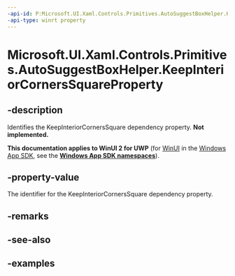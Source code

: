 ```yaml
---
-api-id: P:Microsoft.UI.Xaml.Controls.Primitives.AutoSuggestBoxHelper.KeepInteriorCornersSquareProperty
-api-type: winrt property
---
```


# Microsoft.UI.Xaml.Controls.Primitives.AutoSuggestBoxHelper.KeepInteriorCornersSquareProperty

<!--
public static Windows.UI.Xaml.DependencyProperty KeepInteriorCornersSquareProperty { get; }
-->

## -description

Identifies the KeepInteriorCornersSquare dependency property. **Not implemented.**

**This documentation applies to WinUI 2 for UWP** (for [WinUI](/windows/apps/winui/winui3/) in the [Windows App SDK](/windows/apps/windows-app-sdk/), see the **[Windows App SDK namespaces](/windows/windows-app-sdk/api/winrt/)**).

## -property-value

The identifier for the KeepInteriorCornersSquare dependency property.

## -remarks

## -see-also

## -examples
